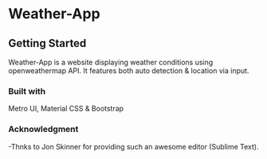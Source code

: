 # Weather-App

## Getting Started
Weather-App is a website displaying weather conditions using openweathermap API. It features both auto detection & location via input.


### Built with
Metro UI, Material CSS & Bootstrap


### Acknowledgment
-Thnks to Jon Skinner for providing such an awesome editor (Sublime Text).
